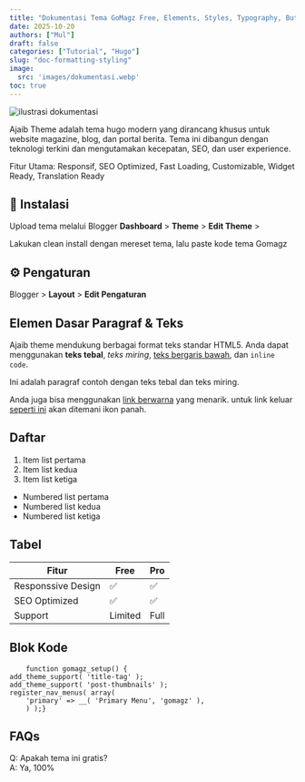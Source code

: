 ```yaml
---
title: "Dokumentasi Tema GoMagz Free, Elements, Styles, Typography, Button, Boxes dan Lainnya"
date: 2025-10-20
authors: ["Mul"]
draft: false
categories: ["Tutorial", "Hugo"]
slug: "doc-formatting-styling"
image:
  src: 'images/dokumentasi.webp'
toc: true
---
```


<img alt="ilustrasi dokumentasi" src='/images/dokumentasi.webp'>

Ajaib Theme adalah tema hugo modern yang dirancang khusus untuk website magazine, blog, dan portal berita. Tema ini dibangun dengan teknologi terkini dan mengutamakan kecepatan, SEO, dan user experience.

Fitur Utama: Responsif, SEO Optimized, Fast Loading, Customizable, Widget Ready, Translation Ready

## 🔌 Instalasi

Upload tema melalui Blogger **Dashboard** > **Theme** > **Edit Theme** >

Lakukan clean install dengan mereset tema, lalu paste kode tema Gomagz 

## ⚙️ Pengaturan

Blogger > **Layout** > **Edit Pengaturan**

## Elemen Dasar Paragraf & Teks

Ajaib theme mendukung berbagai format teks standar HTML5. Anda dapat menggunakan **teks tebal**, *teks miring*, <u>teks bergaris bawah</u>, dan `inline code`.

Ini adalah paragraf contoh dengan teks tebal dan teks miring.

Anda juga bisa menggunakan [link berwarna](#) yang menarik. untuk link keluar <a href="#" target="_blank">seperti ini</a> akan ditemani ikon panah.

## Daftar

1. Item list pertama
2. Item list kedua
3. Item list ketiga

* Numbered list pertama
* Numbered list kedua
* Numbered list ketiga

## Tabel

|Fitur|Free|Pro|
|-----|----|---|
|Responssive Design|✅|✅|
|SEO Optimized|✅|✅|
|Support|Limited|Full|

## Blok Kode

        function gomagz_setup() {
    add_theme_support( 'title-tag' );
    add_theme_support( 'post-thumbnails' );
    register_nav_menus( array(
        'primary' => __( 'Primary Menu', 'gomagz' ),
        ) );}

## FAQs

Q: Apakah tema ini gratis?   
A: Ya, 100%